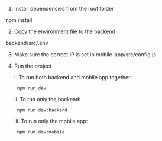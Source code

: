 1. Install dependencies from the root folder

npm install

2. Copy the environment file to the backend

backend/src/.env

3. Make sure the correct IP is set in mobile-app/src/config.js


4. Run the project

    i. To run both backend and mobile app together:

        npm run dev

    ii. To run only the backend:

        npm run dev:backend

    iii. To run only the mobile app:

        npm run dev:mobile

